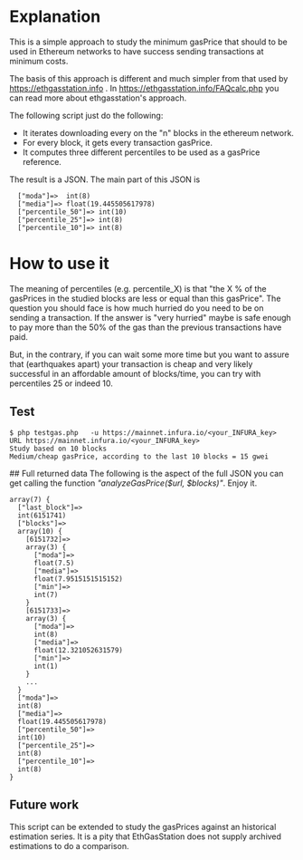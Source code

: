 

# Explanation

This is a simple approach to study the minimum gasPrice that should to be used in Ethereum networks to have success sending transactions at minimum costs.

The basis of this approach is different and much simpler from that used by https://ethgasstation.info . In https://ethgasstation.info/FAQcalc.php you can read more about ethgasstation's approach.

The following script just do the following:
* It iterates downloading every on the "n" blocks in the ethereum network.
* For every block, it gets every transaction gasPrice.
* It computes three different percentiles to be used as a gasPrice reference.


The result is a JSON. The main part of this JSON is

```
  ["moda"]=>  int(8)
  ["media"]=> float(19.445505617978)
  ["percentile_50"]=> int(10)
  ["percentile_25"]=> int(8)
  ["percentile_10"]=> int(8)
```


# How to use it

The meaning of percentiles (e.g. percentile_X) is that "the X % of the gasPrices in the studied blocks are less or equal than this gasPrice". The question you should face is how much hurried do you need to be on sending a transaction. If the answer is "very hurried" maybe is safe enough to pay more than the 50% of the gas than the previous transactions have paid. 

But, in the contrary, if you can wait some more time but you want to assure that (earthquakes apart) your transaction is cheap and very likely successful in an affordable amount of blocks/time, you can try with percentiles 25 or indeed 10.


## Test


```
$ php testgas.php   -u https://mainnet.infura.io/<your_INFURA_key>
URL https://mainnet.infura.io/<your_INFURA_key>
Study based on 10 blocks
Medium/cheap gasPrice, according to the last 10 blocks = 15 gwei
```


## Full returned data
The following is the aspect of the full JSON you can get calling the function *"analyzeGasPrice($url, $blocks)"*. Enjoy it.

```
array(7) {
  ["last_block"]=>
  int(6151741)
  ["blocks"]=>
  array(10) {
    [6151732]=>
    array(3) {
      ["moda"]=>
      float(7.5)
      ["media"]=>
      float(7.9515151515152)
      ["min"]=>
      int(7)
    }
    [6151733]=>
    array(3) {
      ["moda"]=>
      int(8)
      ["media"]=>
      float(12.321052631579)
      ["min"]=>
      int(1)
    }
	...
  }
  ["moda"]=>
  int(8)
  ["media"]=>
  float(19.445505617978)
  ["percentile_50"]=>
  int(10)
  ["percentile_25"]=>
  int(8)
  ["percentile_10"]=>
  int(8)
}
```

## Future work

This script can be extended to study the gasPrices against an historical estimation series. It is a pity that EthGasStation does not supply archived estimations to do a comparison.


